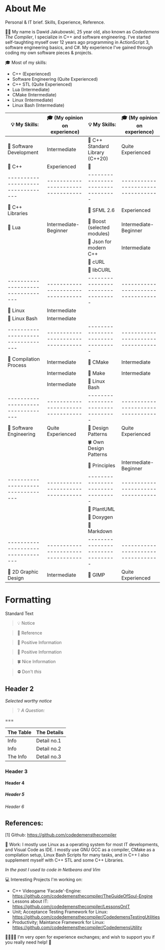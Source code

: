 # About Me

Personal & IT brief. Skills, Experience, Reference.

👦🏻 My name is Dawid Jakubowski, 25 year old, also known as *Codedemens The Compiler*, I specialize in C++ and software engineering. I've started self-taughting myself over 12 years ago programming in ActionScript 3, software engineering basics, and C#. My experience I've gained through coding my own software pieces & projects.

🎓 Most of my skills:
 - C++ (Experienced)
 - Software Engineering (Quite Experienced)
 - C++ STL (Quite Experienced)
 - Lua (Intermediate)
 - CMake (Intermediate)
 - Linux (Intermediate)
 - Linux Bash (Intermediate)

| 💡 My Skills:                   | 🎓 (My opinion on experience)   | 💡 My Skills:                   | 🎓 (My opinion on experience)   |
|---------------------------------|---------------------------------|---------------------------------|---------------------------------|
| 🧭 Software Development         | Intermediate                    | 🧭 C++ Standard Library (C++20) | Quite Experienced               |
| 🧭 C++                          | Experienced                     | 🧭                              |                                 |
|---------------------------------|---------------------------------|---------------------------------|---------------------------------|
| 🧭 C++ Libraries                |                                 | 🧭 SFML 2.6                     | Experienced                     |
| 🧭 Lua                          | Intermediate-Beginner           | 🧭 Boost (selected modules)     | Intermediate-Beginner           |
|                                 |                                 | 🧭 Json for modern C++          | Intermediate                    |
|                                 |                                 | 🧭 cURL                         |                                 |
|                                 |                                 | 🧭 libCURL                      |                                 |
|---------------------------------|---------------------------------|---------------------------------|---------------------------------|
| 🧭 Linux                        | Intermediate                    |                                 |                                 |
| 🧭 Linux Bash                   | Intermediate                    |                                 |                                 |
|---------------------------------|---------------------------------|---------------------------------|---------------------------------|
| 🧭 Compilation Process          | Intermediate                    | 🧭 CMake                        | Intermediate                    |
|                                 | Intermediate                    | 🧭 Make                         | Intermediate                    |
|                                 | Intermediate                    | 🧭 Linux Bash                   |                                 |
|---------------------------------|---------------------------------|---------------------------------|---------------------------------|
| 🧭 Software Engineering         | Quite Experienced               | 🧭 Design Patterns              | Quite Experienced               |
|                                 |                                 | 🍀 Own Design Patterns          |                                 |
|                                 |                                 | 🧭 Principles                   | Intermediate-Beginner           |
|---------------------------------|---------------------------------|---------------------------------|---------------------------------|
|                                 |                                 | 🌳 PlantUML                     |                                 |
|                                 |                                 | 🌳 Doxygen                      |                                 |
|                                 |                                 | 🌳 Markdown                     |                                 |
|---------------------------------|---------------------------------|---------------------------------|---------------------------------|
| 🌳 2D Graphic Design            | Intermediate                    | 🌳 GIMP                         | Quite Experienced               |









# Formatting

Standard Text

 > 💡 Notice

 > 🧭 Reference

 > 🌳 Positive Information

 > 🌿 Positive Information

 > 🍀 Nice Information

 > ⛔️ Don't *this*

## Header 2

*Selected worthy notice*

> ❔ *A Question:*

===

| The Table                   |   The Details  |
|-----------------------------|----------------|
| Info                        | Detail no.1    |
| Info                        | Detail no.2    |
| The Info                    | Detail no.3    |



### Header 3

#### Header 4

##### Header 5

###### Header 6

## References:
[1] Github: https://github.com/codedemensthecompiler









🎒 Work:
I mostly use Linux as a operating system for most IT developments, and Visual Code as IDE. I mostly use GNU GCC as a compiler, CMake as a compilation setup, Linux Bash Scripts for many tasks, and in C++ I also supplement myself with C++ STL and some C++ Libraries.  

*In the past I used to code in Netbeans and Vim*

💻 Interesting Projects I'm working on:
 - C++ Videogame 'Facade'-Engine: https://github.com/codedemensthecompiler/TheGuideOfSoul-Engine
 - Lessons about IT: https://github.com/codedemensthecompiler/LessonsOnIT
 - Unit; Acceptance Testing Framework for Linux: https://github.com/codedemensthecompiler/CodedemensTestingUtilities
 - Productivity; Maintance Framework for Linux: https://github.com/codedemensthecompiler/CodedemensUtility

🫱🏻‍🫲🏼 I'm very open for experience exchanges; and wish to support you if you really need help! 🙂
